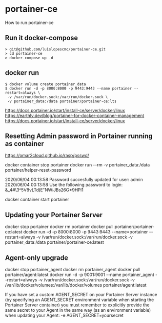 # portainer-ce
How to run portainer-ce

## Run it docker-compose 

```shell
> git@github.com/luislopescmc/portainer-ce.git
> cd portainer-ce
> docker-compose up -d
```

## docker run
```
$ docker volume create portainer_data
$ docker run -d -p 8000:8000 -p 9443:9443 --name portainer --restart=always \
 -v /var/run/docker.sock:/var/run/docker.sock \
 -v portainer_data:/data portainer/portainer-ce:lts
```


https://docs.portainer.io/start/install-ce/server/docker/linux
https://earthly.dev/blog/portainer-for-docker-container-management
https://docs.portainer.io/start/install-ce/server/docker/linux


## Resetting Admin password in Portainer running as container

https://omar2cloud.github.io/rasp/psswd/

docker container stop portainer
docker run --rm -v portainer_data:/data portainer/helper-reset-password

2020/06/04 00:13:58 Password succesfully updated for user: admin
2020/06/04 00:13:58 Use the following password to login: &_4#\3^5V8vLTd)E"NWiJBs26G*9HPl1

docker container start portainer


## Updating your Portainer Server

docker stop portainer
docker rm portainer
docker pull portainer/portainer-ce:latest
docker run -d -p 8000:8000 -p 9443:9443 --name=portainer --restart=always -v /var/run/docker.sock:/var/run/docker.sock -v portainer_data:/data portainer/portainer-ce:latest


## Agent-only upgrade

docker stop portainer_agent
docker rm portainer_agent
docker pull portainer/agent:latest
docker run -d -p 9001:9001 --name portainer_agent --restart=always -v /var/run/docker.sock:/var/run/docker.sock -v /var/lib/docker/volumes:/var/lib/docker/volumes portainer/agent:latest



If you have set a custom AGENT_SECRET on your Portainer Server instance (by specifying an AGENT_SECRET environment variable when starting the Portainer Server container) you must remember to explicitly provide the same secret to your Agent in the same way (as an environment variable) when updating your Agent:
-e AGENT_SECRET=yoursecret
